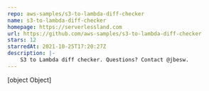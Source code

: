 ```yaml
---
repo: aws-samples/s3-to-lambda-diff-checker
name: s3-to-lambda-diff-checker
homepage: https://serverlessland.com
url: https://github.com/aws-samples/s3-to-lambda-diff-checker
stars: 12
starredAt: 2021-10-25T17:20:27Z
description: |-
    S3 to Lambda diff checker. Questions? Contact @jbesw.
---
```


[object Object]
